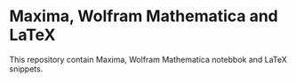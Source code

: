 # Maxima, Wolfram Mathematica and LaTeX
This repository contain Maxima, Wolfram Mathematica notebbok and LaTeX snippets.
